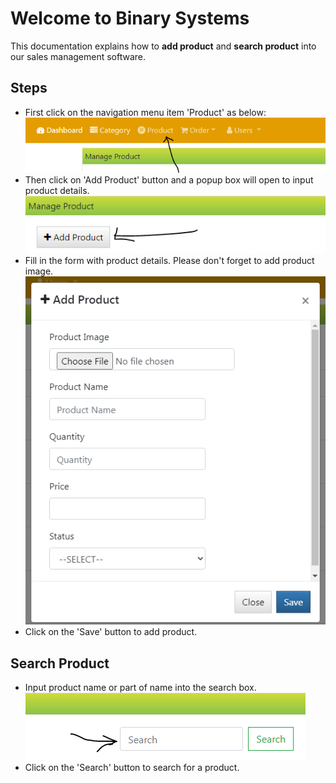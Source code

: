 # Welcome to Binary Systems

This documentation explains how to <b>add product</b> and <b>search product</b> into our sales management software.

## Steps

* First click on the navigation menu item 'Product' as below:
	![Screenshot](img/screenshot1.png)
* Then click on 'Add Product' button and a popup box will open to input product details.
	![Screenshot](img/screenshot2.png)
* Fill in the form with product details. Please don't forget to add product image.
	![Screenshot](img/screenshot3.png)
* Click on the 'Save' button to add product.

## Search Product

* Input product name or part of name into the search box.
	![Screenshot](img/screenshot4.png)
* Click on the 'Search' button to search for a product.
